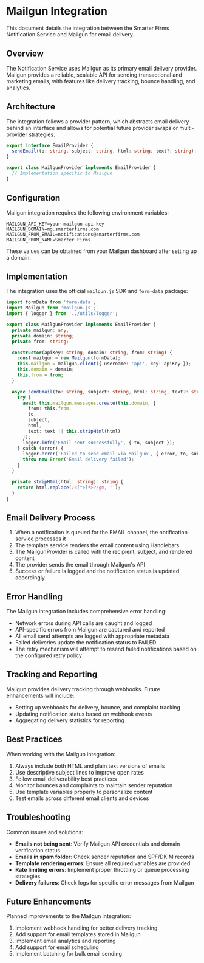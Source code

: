 # Mailgun Integration

This document details the integration between the Smarter Firms Notification Service and Mailgun for email delivery.

## Overview

The Notification Service uses Mailgun as its primary email delivery provider. Mailgun provides a reliable, scalable API for sending transactional and marketing emails, with features like delivery tracking, bounce handling, and analytics.

## Architecture

The integration follows a provider pattern, which abstracts email delivery behind an interface and allows for potential future provider swaps or multi-provider strategies.

```typescript
export interface EmailProvider {
  sendEmail(to: string, subject: string, html: string, text?: string): Promise<void>;
}

export class MailgunProvider implements EmailProvider {
  // Implementation specific to Mailgun
}
```

## Configuration

Mailgun integration requires the following environment variables:

```
MAILGUN_API_KEY=your-mailgun-api-key
MAILGUN_DOMAIN=mg.smarterfirms.com
MAILGUN_FROM_EMAIL=notifications@smarterfirms.com
MAILGUN_FROM_NAME=Smarter Firms
```

These values can be obtained from your Mailgun dashboard after setting up a domain.

## Implementation

The integration uses the official `mailgun.js` SDK and `form-data` package:

```typescript
import formData from 'form-data';
import Mailgun from 'mailgun.js';
import { logger } from '../utils/logger';

export class MailgunProvider implements EmailProvider {
  private mailgun: any;
  private domain: string;
  private from: string;

  constructor(apiKey: string, domain: string, from: string) {
    const mailgun = new Mailgun(formData);
    this.mailgun = mailgun.client({ username: 'api', key: apiKey });
    this.domain = domain;
    this.from = from;
  }

  async sendEmail(to: string, subject: string, html: string, text?: string): Promise<void> {
    try {
      await this.mailgun.messages.create(this.domain, {
        from: this.from,
        to,
        subject,
        html,
        text: text || this.stripHtml(html)
      });
      logger.info('Email sent successfully', { to, subject });
    } catch (error) {
      logger.error('Failed to send email via Mailgun', { error, to, subject });
      throw new Error('Email delivery failed');
    }
  }

  private stripHtml(html: string): string {
    return html.replace(/<[^>]*>?/gm, '');
  }
}
```

## Email Delivery Process

1. When a notification is queued for the EMAIL channel, the notification service processes it
2. The template service renders the email content using Handlebars
3. The MailgunProvider is called with the recipient, subject, and rendered content
4. The provider sends the email through Mailgun's API
5. Success or failure is logged and the notification status is updated accordingly

## Error Handling

The Mailgun integration includes comprehensive error handling:

- Network errors during API calls are caught and logged
- API-specific errors from Mailgun are captured and reported
- All email send attempts are logged with appropriate metadata
- Failed deliveries update the notification status to FAILED
- The retry mechanism will attempt to resend failed notifications based on the configured retry policy

## Tracking and Reporting

Mailgun provides delivery tracking through webhooks. Future enhancements will include:

- Setting up webhooks for delivery, bounce, and complaint tracking
- Updating notification status based on webhook events
- Aggregating delivery statistics for reporting

## Best Practices

When working with the Mailgun integration:

1. Always include both HTML and plain text versions of emails
2. Use descriptive subject lines to improve open rates
3. Follow email deliverability best practices
4. Monitor bounces and complaints to maintain sender reputation
5. Use template variables properly to personalize content
6. Test emails across different email clients and devices

## Troubleshooting

Common issues and solutions:

- **Emails not being sent**: Verify Mailgun API credentials and domain verification status
- **Emails in spam folder**: Check sender reputation and SPF/DKIM records
- **Template rendering errors**: Ensure all required variables are provided
- **Rate limiting errors**: Implement proper throttling or queue processing strategies
- **Delivery failures**: Check logs for specific error messages from Mailgun

## Future Enhancements

Planned improvements to the Mailgun integration:

1. Implement webhook handling for better delivery tracking
2. Add support for email templates stored in Mailgun
3. Implement email analytics and reporting
4. Add support for email scheduling
5. Implement batching for bulk email sending 
